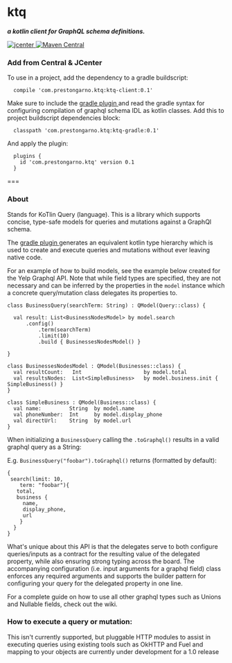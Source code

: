 # ktq 
*__a kotlin client for GraphQL schema definitions.__*

 [ ![jcenter](https://api.bintray.com/packages/prestongarno/ktq/ktq-client/images/download.svg?version=0.1) ](https://bintray.com/prestongarno/ktq/ktq-client/0.1/link)
[![Maven Central](https://maven-badges.herokuapp.com/maven-central/com.prestongarno/trywithres-compat/badge.svg)](https://bintray.com/prestongarno/ktq/ktq-client/0.1/link)



### Add from Central & JCenter

To use in a project, add the dependency to a gradle buildscript:

      compile 'com.prestongarno.ktq:ktq-client:0.1'
      
Make sure to include the [ gradle plugin ](https://github.com/prestongarno/ktq-gradle) and read
 the gradle syntax for configuring compilation of graphql schema IDL as kotlin classes. 
 Add this to project buildscript dependencies block:

      classpath 'com.prestongarno.ktq:ktq-gradle:0.1'

And apply the plugin:

      plugins {
        id 'com.prestongarno.ktq' version 0.1
      }
      
      
===

### About

Stands for KoTlin Query (language). This is a library which supports concise, type-safe models for 
queries and mutations against a GraphQl schema. 

The [ gradle plugin ](https://github.com/prestongarno/ktq-gradle) generates an equivalent kotlin type hierarchy which is used to create and execute queries
and mutations without ever leaving native code.

For an example of how to build models, see the example below created for the Yelp Graphql API. 
Note that while field types are specified, they are not necessary and can be inferred by the properties
in the `model` instance which a concrete query/mutation class delegates its properties to.

    class BusinessQuery(searchTerm: String) : QModel(Query::class) {
    
      val result: List<BusinessNodesModel> by model.search
          .config()
              .term(searchTerm)
              .limit(10)
              .build { BusinessesNodesModel() }
          
    }

    class BusinessesNodesModel : QModel(Businesses::class) {
      val resultCount:   Int                    by model.total
      val resultsNodes:  List<SimpleBusiness>   by model.business.init { SimpleBusiness() }
    }

    class SimpleBusiness : QModel(Business::class) {
      val name:         String  by model.name
      val phoneNumber:  Int     by model.display_phone
      val directUrl:    String  by model.url
    }
    

When initializing a `BusinessQuery` calling the `.toGraphql()` results in a valid graphql query as a String:

E.g. `BusinessQuery("foobar").toGraphql()` returns (formatted by default):

    {
     search(limit: 10,
        term: "foobar"){
       total,
       business {
         name,
         display_phone,
         url 
        }
      }
    }
    
What's unique about this API is that the delegates serve to both configure queries/inputs as a contract for the 
resulting value of the delegated property, while also ensuring strong typing across the board. The accompanying
configuration (i.e. input arguments for a graphql field) class enforces any required arguments and supports the 
builder pattern for configuring your query for the delegated property in one line.

For a complete guide on how to use all other graphql types such as Unions and Nullable fields,
check out the wiki.

### How to execute a query or mutation:

This isn't currently supported, but pluggable HTTP modules to assist in executing queries 
using existing tools such as OkHTTP and Fuel and mapping to your objects are currently under development for a 1.0 release

